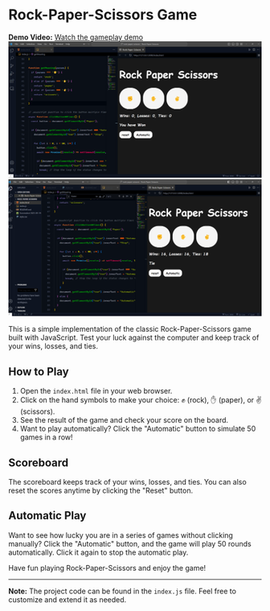 # Rock-Paper-Scissors Game
**Demo Video:** [Watch the gameplay demo](Demo_Video/Demo.mkv)
![Rock-Paper-Scissors](Screenshot-1.png)
![Rock-Paper-Scissors](Screenshot-2.png)

This is a simple implementation of the classic Rock-Paper-Scissors game built with JavaScript. Test your luck against the computer and keep track of your wins, losses, and ties.

## How to Play

1. Open the `index.html` file in your web browser.
2. Click on the hand symbols to make your choice: ✊ (rock), ✋ (paper), or ✌️ (scissors).
3. See the result of the game and check your score on the board.
4. Want to play automatically? Click the "Automatic" button to simulate 50 games in a row!

## Scoreboard

The scoreboard keeps track of your wins, losses, and ties. You can also reset the scores anytime by clicking the "Reset" button.

## Automatic Play

Want to see how lucky you are in a series of games without clicking manually? Click the "Automatic" button, and the game will play 50 rounds automatically. Click it again to stop the automatic play.

Have fun playing Rock-Paper-Scissors and enjoy the game!

---

**Note:** The project code can be found in the `index.js` file. Feel free to customize and extend it as needed.
